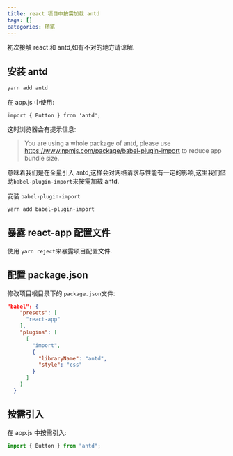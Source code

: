 ```yaml
---
title: react 项目中按需加载 antd
tags: []
categories: 随笔
---
```


初次接触 react 和 antd,如有不对的地方请谅解.

## 安装 antd

```sh
yarn add antd
```

在 app.js 中使用:

    import { Button } from 'antd';

这时浏览器会有提示信息:

> You are using a whole package of antd, please use https://www.npmjs.com/package/babel-plugin-import to reduce app bundle size.

意味着我们是在全量引入 antd,这样会对网络请求与性能有一定的影响,这里我们借助`babel-plugin-import`来按需加载 antd.

安装 `babel-plugin-import`

```sh
yarn add babel-plugin-import

```

## 暴露 react-app 配置文件

使用 `yarn reject`来暴露项目配置文件.

## 配置 package.json

修改项目根目录下的 `package.json`文件:

```json
"babel": {
    "presets": [
      "react-app"
    ],
    "plugins": [
      [
        "import",
        {
          "libraryName": "antd",
          "style": "css"
        }
      ]
    ]
  }

```

## 按需引入

在 app.js 中按需引入:

```js
import { Button } from "antd";
```
